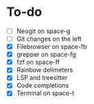 # To-do

- [ ] Neogit on space-g
- [ ] Git changes on the left
- [X] Filebrowser on space-fb
- [X] grepper on space-fg
- [X] fzf on space-ff
- [x] Rainbow delimeters
- [X] LSP and treesitter
- [X] Code completions
- [X] Terminal on space-t
